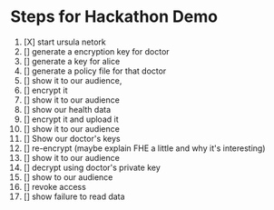 # Steps for Hackathon Demo

1. [X] start ursula netork
1. [] generate a encryption key for doctor
1. [] generate a key for alice
1. [] generate a policy file for that doctor
1. [] show it to our audience,
1. [] encrypt it
1. [] show it to our audience
1. [] show our health data
1. [] encrypt it and upload it
1. [] show it to our audience
1. [] Show our doctor's keys
1. [] re-encrypt (maybe explain FHE a little and why it's interesting)
1. [] show it to our audience
1. [] decrypt using doctor's private key
1. [] show to our audience
1. [] revoke access
1. [] show failure to read data

